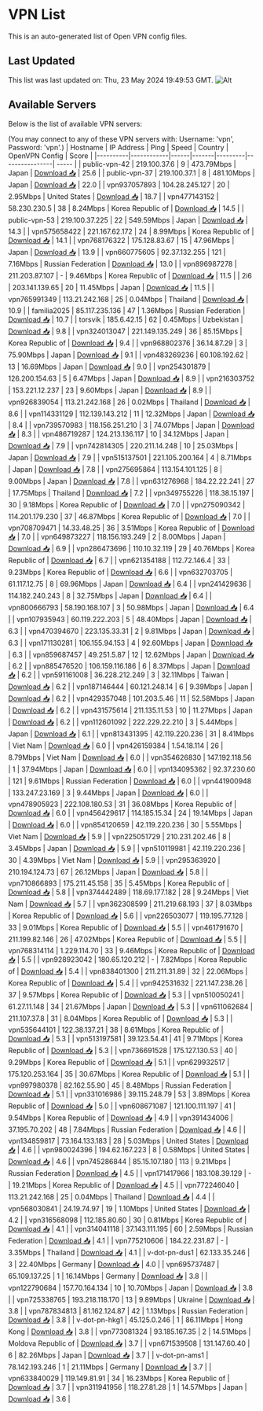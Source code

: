 # VPN List

This is an auto-generated list of Open VPN config files.

## Last Updated

This list was last updated on: Thu, 23 May 2024 19:49:53 GMT.
![Alt](https://repobeats.axiom.co/api/embed/186b98318ef1479477931607c1ad7d823f12451f.svg "Repobeats analytics image")

## Available Servers

Below is the list of available VPN servers:

(You may connect to any of these VPN servers with: Username: 'vpn', Password: 'vpn'.)
| Hostname | IP Address | Ping | Speed | Country | OpenVPN Config | Score |
|----------|------------|------|-------|---------|----------------| ----- |
| public-vpn-42 | 219.100.37.6 | 9 | 473.79Mbps | Japan | [Download 📥](./configs/server_0_JP.ovpn) | 25.6 |
| public-vpn-37 | 219.100.37.1 | 8 | 481.10Mbps | Japan | [Download 📥](./configs/server_1_JP.ovpn) | 22.0 |
| vpn937057893 | 104.28.245.127 | 20 | 2.95Mbps | United States | [Download 📥](./configs/server_2_US.ovpn) | 18.7 |
| vpn477143152 | 58.230.230.5 | 38 | 8.24Mbps | Korea Republic of | [Download 📥](./configs/server_3_KR.ovpn) | 14.5 |
| public-vpn-53 | 219.100.37.225 | 22 | 549.59Mbps | Japan | [Download 📥](./configs/server_4_JP.ovpn) | 14.3 |
| vpn575658422 | 221.167.62.172 | 24 | 8.99Mbps | Korea Republic of | [Download 📥](./configs/server_5_KR.ovpn) | 14.1 |
| vpn768176322 | 175.128.83.67 | 15 | 47.96Mbps | Japan | [Download 📥](./configs/server_6_JP.ovpn) | 13.9 |
| vpn660775605 | 92.37.132.255 | 121 | 7.16Mbps | Russian Federation | [Download 📥](./configs/server_7_RU.ovpn) | 13.0 |
| vpn896987278 | 211.203.87.107 | - | 9.46Mbps | Korea Republic of | [Download 📥](./configs/server_8_KR.ovpn) | 11.5 |
| 2i6 | 203.141.139.65 | 20 | 11.45Mbps | Japan | [Download 📥](./configs/server_9_JP.ovpn) | 11.5 |
| vpn765991349 | 113.21.242.168 | 25 | 0.04Mbps | Thailand | [Download 📥](./configs/server_10_TH.ovpn) | 10.9 |
| familia2025 | 85.117.235.136 | 47 | 1.36Mbps | Russian Federation | [Download 📥](./configs/server_11_RU.ovpn) | 10.7 |
| torsvik | 185.6.42.15 | 62 | 0.45Mbps | Uzbekistan | [Download 📥](./configs/server_12_UZ.ovpn) | 9.8 |
| vpn324013047 | 221.149.135.249 | 36 | 85.15Mbps | Korea Republic of | [Download 📥](./configs/server_13_KR.ovpn) | 9.4 |
| vpn968802376 | 36.14.87.29 | 3 | 75.90Mbps | Japan | [Download 📥](./configs/server_14_JP.ovpn) | 9.1 |
| vpn483269236 | 60.108.192.62 | 13 | 16.69Mbps | Japan | [Download 📥](./configs/server_15_JP.ovpn) | 9.0 |
| vpn254301879 | 126.200.154.63 | 5 | 6.47Mbps | Japan | [Download 📥](./configs/server_16_JP.ovpn) | 8.9 |
| vpn216303752 | 153.221.12.237 | 23 | 9.60Mbps | Japan | [Download 📥](./configs/server_17_JP.ovpn) | 8.9 |
| vpn926839054 | 113.21.242.168 | 26 | 0.02Mbps | Thailand | [Download 📥](./configs/server_18_TH.ovpn) | 8.6 |
| vpn114331129 | 112.139.143.212 | 11 | 12.32Mbps | Japan | [Download 📥](./configs/server_19_JP.ovpn) | 8.4 |
| vpn739570983 | 118.156.251.210 | 3 | 74.07Mbps | Japan | [Download 📥](./configs/server_20_JP.ovpn) | 8.3 |
| vpn486719287 | 124.213.136.117 | 10 | 34.12Mbps | Japan | [Download 📥](./configs/server_21_JP.ovpn) | 7.9 |
| vpn742814305 | 220.211.14.248 | 10 | 25.03Mbps | Japan | [Download 📥](./configs/server_22_JP.ovpn) | 7.9 |
| vpn515137501 | 221.105.200.164 | 4 | 8.71Mbps | Japan | [Download 📥](./configs/server_23_JP.ovpn) | 7.8 |
| vpn275695864 | 113.154.101.125 | 8 | 9.00Mbps | Japan | [Download 📥](./configs/server_24_JP.ovpn) | 7.8 |
| vpn631276968 | 184.22.22.241 | 27 | 17.75Mbps | Thailand | [Download 📥](./configs/server_25_TH.ovpn) | 7.2 |
| vpn349755226 | 118.38.15.197 | 30 | 9.18Mbps | Korea Republic of | [Download 📥](./configs/server_26_KR.ovpn) | 7.0 |
| vpn275090342 | 114.201.179.230 | 37 | 46.87Mbps | Korea Republic of | [Download 📥](./configs/server_27_KR.ovpn) | 7.0 |
| vpn708709471 | 14.33.48.25 | 36 | 3.51Mbps | Korea Republic of | [Download 📥](./configs/server_28_KR.ovpn) | 7.0 |
| vpn649873227 | 118.156.193.249 | 2 | 8.00Mbps | Japan | [Download 📥](./configs/server_29_JP.ovpn) | 6.9 |
| vpn286473696 | 110.10.32.119 | 29 | 40.76Mbps | Korea Republic of | [Download 📥](./configs/server_30_KR.ovpn) | 6.7 |
| vpn621354188 | 112.72.146.4 | 33 | 9.23Mbps | Korea Republic of | [Download 📥](./configs/server_31_KR.ovpn) | 6.6 |
| vpn632703705 | 61.117.12.75 | 8 | 69.96Mbps | Japan | [Download 📥](./configs/server_32_JP.ovpn) | 6.4 |
| vpn241429636 | 114.182.240.243 | 8 | 32.75Mbps | Japan | [Download 📥](./configs/server_33_JP.ovpn) | 6.4 |
| vpn800666793 | 58.190.168.107 | 3 | 50.98Mbps | Japan | [Download 📥](./configs/server_34_JP.ovpn) | 6.4 |
| vpn107935943 | 60.119.222.203 | 5 | 48.40Mbps | Japan | [Download 📥](./configs/server_35_JP.ovpn) | 6.3 |
| vpn470394670 | 223.135.33.31 | 2 | 9.81Mbps | Japan | [Download 📥](./configs/server_36_JP.ovpn) | 6.3 |
| vpn171130281 | 106.155.94.153 | 4 | 92.60Mbps | Japan | [Download 📥](./configs/server_37_JP.ovpn) | 6.3 |
| vpn859687457 | 49.251.5.87 | 12 | 12.62Mbps | Japan | [Download 📥](./configs/server_38_JP.ovpn) | 6.2 |
| vpn885476520 | 106.159.116.186 | 6 | 8.37Mbps | Japan | [Download 📥](./configs/server_39_JP.ovpn) | 6.2 |
| vpn591161008 | 36.228.212.249 | 3 | 32.11Mbps | Taiwan | [Download 📥](./configs/server_40_TW.ovpn) | 6.2 |
| vpn187146444 | 60.121.248.14 | 6 | 9.39Mbps | Japan | [Download 📥](./configs/server_41_JP.ovpn) | 6.2 |
| vpn429357048 | 101.203.5.46 | 11 | 52.58Mbps | Japan | [Download 📥](./configs/server_42_JP.ovpn) | 6.2 |
| vpn431575614 | 211.135.11.53 | 10 | 11.27Mbps | Japan | [Download 📥](./configs/server_43_JP.ovpn) | 6.2 |
| vpn112601092 | 222.229.22.210 | 3 | 5.44Mbps | Japan | [Download 📥](./configs/server_44_JP.ovpn) | 6.1 |
| vpn813431395 | 42.119.220.236 | 31 | 8.41Mbps | Viet Nam | [Download 📥](./configs/server_45_VN.ovpn) | 6.0 |
| vpn426159384 | 1.54.18.114 | 26 | 8.79Mbps | Viet Nam | [Download 📥](./configs/server_46_VN.ovpn) | 6.0 |
| vpn354626830 | 147.192.118.56 | 1 | 37.94Mbps | Japan | [Download 📥](./configs/server_47_JP.ovpn) | 6.0 |
| vpn134095362 | 92.37.230.60 | 121 | 9.61Mbps | Russian Federation | [Download 📥](./configs/server_48_RU.ovpn) | 6.0 |
| vpn441900948 | 133.247.23.169 | 3 | 9.44Mbps | Japan | [Download 📥](./configs/server_49_JP.ovpn) | 6.0 |
| vpn478905923 | 222.108.180.53 | 31 | 36.08Mbps | Korea Republic of | [Download 📥](./configs/server_50_KR.ovpn) | 6.0 |
| vpn456429617 | 114.185.15.34 | 24 | 19.14Mbps | Japan | [Download 📥](./configs/server_51_JP.ovpn) | 6.0 |
| vpn854120659 | 42.119.220.236 | 30 | 5.55Mbps | Viet Nam | [Download 📥](./configs/server_52_VN.ovpn) | 5.9 |
| vpn225051729 | 210.231.202.46 | 8 | 3.45Mbps | Japan | [Download 📥](./configs/server_53_JP.ovpn) | 5.9 |
| vpn510119981 | 42.119.220.236 | 30 | 4.39Mbps | Viet Nam | [Download 📥](./configs/server_54_VN.ovpn) | 5.9 |
| vpn295363920 | 210.194.124.73 | 67 | 26.12Mbps | Japan | [Download 📥](./configs/server_55_JP.ovpn) | 5.8 |
| vpn710866893 | 175.211.45.158 | 35 | 5.45Mbps | Korea Republic of | [Download 📥](./configs/server_56_KR.ovpn) | 5.8 |
| vpn374442489 | 118.69.177.182 | 28 | 9.24Mbps | Viet Nam | [Download 📥](./configs/server_57_VN.ovpn) | 5.7 |
| vpn362308599 | 211.219.68.193 | 37 | 8.03Mbps | Korea Republic of | [Download 📥](./configs/server_58_KR.ovpn) | 5.6 |
| vpn226503077 | 119.195.77.128 | 33 | 9.01Mbps | Korea Republic of | [Download 📥](./configs/server_59_KR.ovpn) | 5.5 |
| vpn461791670 | 211.199.82.146 | 26 | 47.02Mbps | Korea Republic of | [Download 📥](./configs/server_60_KR.ovpn) | 5.5 |
| vpn768314114 | 1.229.114.70 | 33 | 9.46Mbps | Korea Republic of | [Download 📥](./configs/server_61_KR.ovpn) | 5.5 |
| vpn928923042 | 180.65.120.212 | - | 7.82Mbps | Korea Republic of | [Download 📥](./configs/server_62_KR.ovpn) | 5.4 |
| vpn838401300 | 211.211.31.89 | 32 | 22.06Mbps | Korea Republic of | [Download 📥](./configs/server_63_KR.ovpn) | 5.4 |
| vpn942531632 | 221.147.238.26 | 37 | 9.57Mbps | Korea Republic of | [Download 📥](./configs/server_64_KR.ovpn) | 5.3 |
| vpn510050241 | 61.27.11.148 | 34 | 21.67Mbps | Japan | [Download 📥](./configs/server_65_JP.ovpn) | 5.3 |
| vpn611062684 | 211.107.37.8 | 31 | 8.04Mbps | Korea Republic of | [Download 📥](./configs/server_66_KR.ovpn) | 5.3 |
| vpn535644101 | 122.38.137.21 | 38 | 8.61Mbps | Korea Republic of | [Download 📥](./configs/server_67_KR.ovpn) | 5.3 |
| vpn513197581 | 39.123.54.41 | 41 | 9.71Mbps | Korea Republic of | [Download 📥](./configs/server_68_KR.ovpn) | 5.3 |
| vpn736691528 | 175.127.130.53 | 40 | 9.29Mbps | Korea Republic of | [Download 📥](./configs/server_69_KR.ovpn) | 5.1 |
| vpn629932517 | 175.120.253.164 | 35 | 30.67Mbps | Korea Republic of | [Download 📥](./configs/server_70_KR.ovpn) | 5.1 |
| vpn997980378 | 82.162.55.90 | 45 | 8.48Mbps | Russian Federation | [Download 📥](./configs/server_71_RU.ovpn) | 5.1 |
| vpn331016986 | 39.115.248.79 | 53 | 3.89Mbps | Korea Republic of | [Download 📥](./configs/server_72_KR.ovpn) | 5.0 |
| vpn608671087 | 121.100.111.197 | 41 | 9.54Mbps | Korea Republic of | [Download 📥](./configs/server_73_KR.ovpn) | 4.9 |
| vpn391434006 | 37.195.70.202 | 48 | 7.84Mbps | Russian Federation | [Download 📥](./configs/server_74_RU.ovpn) | 4.6 |
| vpn134859817 | 73.164.133.183 | 28 | 5.03Mbps | United States | [Download 📥](./configs/server_75_US.ovpn) | 4.6 |
| vpn980024396 | 194.62.167.223 | 8 | 0.58Mbps | United States | [Download 📥](./configs/server_76_US.ovpn) | 4.6 |
| vpn745286844 | 85.15.107.180 | 113 | 9.21Mbps | Russian Federation | [Download 📥](./configs/server_77_RU.ovpn) | 4.5 |
| vpn171417966 | 183.108.39.129 | - | 19.21Mbps | Korea Republic of | [Download 📥](./configs/server_78_KR.ovpn) | 4.5 |
| vpn772246040 | 113.21.242.168 | 25 | 0.04Mbps | Thailand | [Download 📥](./configs/server_79_TH.ovpn) | 4.4 |
| vpn568030841 | 24.19.74.97 | 19 | 1.10Mbps | United States | [Download 📥](./configs/server_80_US.ovpn) | 4.2 |
| vpn316568098 | 112.185.80.60 | 30 | 0.81Mbps | Korea Republic of | [Download 📥](./configs/server_81_KR.ovpn) | 4.1 |
| vpn314041118 | 37.143.111.195 | 60 | 2.59Mbps | Russian Federation | [Download 📥](./configs/server_82_RU.ovpn) | 4.1 |
| vpn775210606 | 184.22.231.87 | - | 3.35Mbps | Thailand | [Download 📥](./configs/server_83_TH.ovpn) | 4.1 |
| v-dot-pn-dus1 | 62.133.35.246 | 3 | 22.40Mbps | Germany | [Download 📥](./configs/server_84_DE.ovpn) | 4.0 |
| vpn695737487 | 65.109.137.25 | 1 | 16.14Mbps | Germany | [Download 📥](./configs/server_85_DE.ovpn) | 3.8 |
| vpn122790684 | 157.70.164.134 | 10 | 10.70Mbps | Japan | [Download 📥](./configs/server_86_JP.ovpn) | 3.8 |
| vpn725338765 | 193.218.118.170 | 13 | 9.89Mbps | Ukraine | [Download 📥](./configs/server_87_UA.ovpn) | 3.8 |
| vpn787834813 | 81.162.124.87 | 42 | 1.13Mbps | Russian Federation | [Download 📥](./configs/server_88_RU.ovpn) | 3.8 |
| v-dot-pn-hkg1 | 45.125.0.246 | 1 | 86.11Mbps | Hong Kong | [Download 📥](./configs/server_89_HK.ovpn) | 3.8 |
| vpn773081324 | 93.185.167.35 | 2 | 14.51Mbps | Moldova Republic of | [Download 📥](./configs/server_90_MD.ovpn) | 3.7 |
| vpn671539508 | 131.147.60.40 | 6 | 82.26Mbps | Japan | [Download 📥](./configs/server_91_JP.ovpn) | 3.7 |
| v-dot-pn-ams1 | 78.142.193.246 | 1 | 21.11Mbps | Germany | [Download 📥](./configs/server_92_DE.ovpn) | 3.7 |
| vpn633840029 | 119.149.81.91 | 34 | 16.23Mbps | Korea Republic of | [Download 📥](./configs/server_93_KR.ovpn) | 3.7 |
| vpn311941956 | 118.27.81.28 | 1 | 14.57Mbps | Japan | [Download 📥](./configs/server_94_JP.ovpn) | 3.6 |
